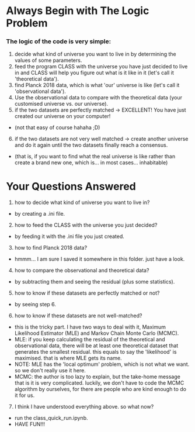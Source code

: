 # Always Begin with The Logic Problem
### The logic of the code is very simple:
1. decide what kind of universe you want to live in by determining the values of some parameters.
2. feed the program CLASS with the universe you have just decided to live in and CLASS will help you figure out what is it like in it (let's call it 'theoretical data').
3. find Planck 2018 data, which is what 'our' universe is like (let's call it 'observational data'). 
4. Use the observational data to compare with the theoretical data (your customised universe vs. our universe).
5. if the two datasets are perfectly matched -> EXCELLENT! You have just created our universe on your computer!
- (not that easy of course hahaha ;D)
6. if the two datasets are not very well matched -> create another universe and do it again until the two datasets finally reach a consensus.
- (that is, if you want to find what the real universe is like rather than create a brand new one, which is... in most cases... inhabitable)


# Your Questions Answered
1. how to decide what kind of universe you want to live in?
- by creating a .ini file.

2. how to feed the CLASS with the universe you just decided?
- by feeding it with the .ini file you just created.

3. how to find Planck 2018 data?
- hmmm... I am sure I saved it somewhere in this folder. just have a look.

4. how to compare the observational and theoretical data?
- by subtracting them and seeing the residual (plus some statistics).

5. how to know if these datasets are perfectly matched or not?
- by seeing step 6.

6. how to know if these datasets are not well-matched?
- this is the tricky part. I have two ways to deal with it, Maximum Likelihood Estimator (MLE) and Markov Chain Monte Carlo (MCMC).
- MLE: if you keep calculating the residual of the theoretical and observational data, there will be at least one theoretical dataset that generates the smallest residual. this equals to say the 'likelihood' is maximised. that is where MLE gets its name.
- NOTE: MLE has the 'local optimum' problem, which is not what we want. so we don't really use it here.
- MCMC: the author is too lazy to explain, but the take-home message that is it is very complicated. luckily, we don't have to code the MCMC algorithm by ourselves, for there are people who are kind enough to do it for us.

7. I think I have understood everything above. so what now?
- run the class_quick_run.ipynb.
- HAVE FUN!!!